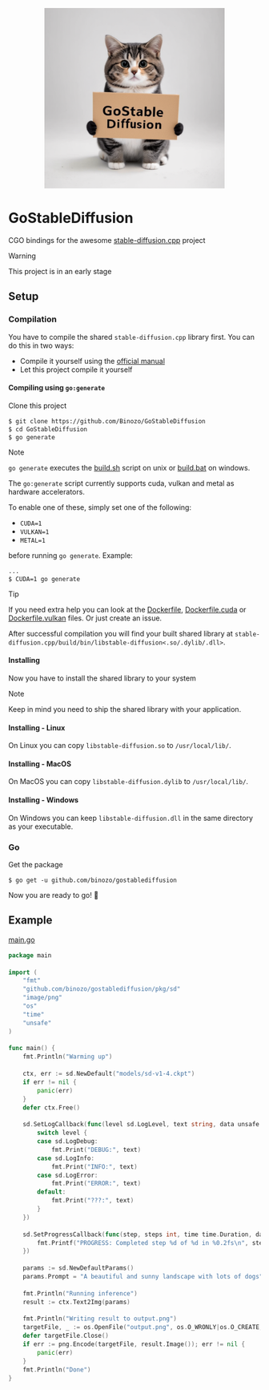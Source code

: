 <p align="center">
  <img src="./assets/thumbnail.png" width="360x">
</p>

# GoStableDiffusion

CGO bindings for the awesome [stable-diffusion.cpp](https://github.com/leejet/stable-diffusion.cpp) project

> [!WARNING]
> This project is in an early stage

## Setup

### Compilation

You have to compile the shared `stable-diffusion.cpp` library first. You can do this in two ways:

- Compile it yourself using the [official manual](https://github.com/leejet/stable-diffusion.cpp?tab=readme-ov-file#build)
- Let this project compile it yourself

#### Compiling using `go:generate`

Clone this project
```shell
$ git clone https://github.com/Binozo/GoStableDiffusion
$ cd GoStableDiffusion
$ go generate
```

> [!NOTE]
> `go generate` executes the [build.sh](./build.sh) script on unix or [build.bat](./build.bat) on windows.

The `go:generate` script currently supports cuda, vulkan and metal as hardware accelerators.

To enable one of these, simply set one of the following:
- `CUDA=1`
- `VULKAN=1`
- `METAL=1`

before running `go generate`. Example:

```shell
...
$ CUDA=1 go generate
```

> [!TIP]
> If you need extra help you can look at the [Dockerfile](./Dockerfile), [Dockerfile.cuda](./Dockerfile.cuda) or [Dockerfile.vulkan](./Dockerfile.vulkan) files.
> Or just create an issue.

After successful compilation you will find your built shared library at `stable-diffusion.cpp/build/bin/libstable-diffusion<.so/.dylib/.dll>`.

#### Installing

Now you have to install the shared library to your system

> [!NOTE]
> Keep in mind you need to ship the shared library with your application.

#### Installing - Linux
On Linux you can copy `libstable-diffusion.so` to `/usr/local/lib/`.

#### Installing - MacOS
On MacOS you can copy `libstable-diffusion.dylib` to `/usr/local/lib/`.

#### Installing - Windows
On Windows you can keep `libstable-diffusion.dll` in the same directory as your executable.


### Go

Get the package
```shell
$ go get -u github.com/binozo/gostablediffusion
```

Now you are ready to go! 🚀

## Example

[main.go](./cmd/main/main.go)
```go
package main

import (
	"fmt"
	"github.com/binozo/gostablediffusion/pkg/sd"
	"image/png"
	"os"
	"time"
	"unsafe"
)

func main() {
	fmt.Println("Warming up")

	ctx, err := sd.NewDefault("models/sd-v1-4.ckpt")
	if err != nil {
		panic(err)
	}
	defer ctx.Free()

	sd.SetLogCallback(func(level sd.LogLevel, text string, data unsafe.Pointer) {
		switch level {
		case sd.LogDebug:
			fmt.Print("DEBUG:", text)
		case sd.LogInfo:
			fmt.Print("INFO:", text)
		case sd.LogError:
			fmt.Print("ERROR:", text)
		default:
			fmt.Print("???:", text)
		}
	})

	sd.SetProgressCallback(func(step, steps int, time time.Duration, data unsafe.Pointer) {
		fmt.Printf("PROGRESS: Completed step %d of %d in %0.2fs\n", step, steps, time.Seconds())
	})

	params := sd.NewDefaultParams()
	params.Prompt = "A beautiful and sunny landscape with lots of dogs"

	fmt.Println("Running inference")
	result := ctx.Text2Img(params)

	fmt.Println("Writing result to output.png")
	targetFile, _ := os.OpenFile("output.png", os.O_WRONLY|os.O_CREATE, 0600)
	defer targetFile.Close()
	if err := png.Encode(targetFile, result.Image()); err != nil {
		panic(err)
	}
	fmt.Println("Done")
}


```